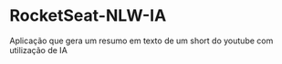 # RocketSeat-NLW-IA
Aplicação que gera um resumo em texto de um short do youtube com utilização de IA 
